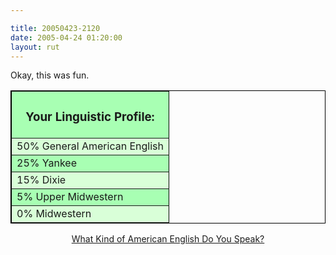 ```yaml
---

title: 20050423-2120
date: 2005-04-24 01:20:00
layout: rut
---
```


<p> Okay, this was fun.</p>

<table width=400 align=center border=1 bordercolor=black
cellspacing=0 cellpadding=2> <tr><td align="center"
bgcolor="#A8FFB3"> <h3>Your Linguistic Profile:</h3>
</td></tr><tr><td bgcolor="#D9FFD8"> 50% General
American English</td></tr><tr><td bgcolor="#A8FFB3"> 25%
Yankee</td></tr><tr><td bgcolor="#D9FFD8"> 15% Dixie</td></tr><tr><td bgcolor="#A8FFB3"> 5% Upper Midwestern</td></tr><tr><td bgcolor="#D9FFD8"> 0% Midwestern</td></tr></table>

<div align="center"> <a href="http://www.blogthings.com/amenglishdialecttest/">What Kind
of American English Do You Speak?</a> </div>

